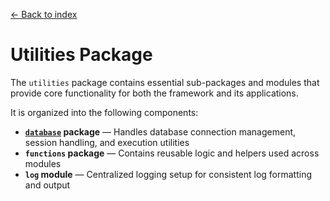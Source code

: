 [← Back to index](1.%20index.md)

# Utilities Package

The `utilities` package contains essential sub-packages and modules that provide core functionality for both the framework and its applications.

It is organized into the following components:

- **[`database`](4.1.%20database.md) package** — Handles database connection management, session handling, and execution utilities
- **`functions` package** — Contains reusable logic and helpers used across modules
- **`log` module** — Centralized logging setup for consistent log formatting and output